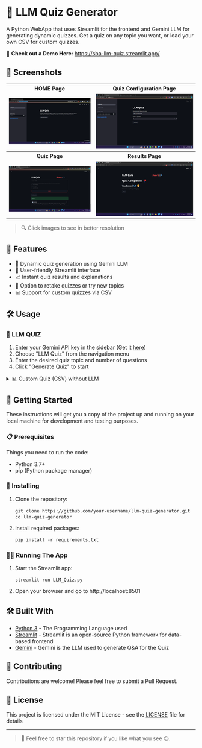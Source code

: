 # 🧠 LLM Quiz Generator

A Python WebApp that uses Streamlit for the frontend and Gemini LLM for generating dynamic quizzes. Get a quiz on any topic you want, or load your own CSV for custom quizzes.

🚀 **Check out a Demo Here:** https://sba-llm-quiz.streamlit.app/

## 📸 Screenshots

<table>
  <tr>
    <th>HOME Page</th>
    <th>Quiz Configuration Page</th>
  </tr>
  <tr>
    <td><img src="screenshots/Home.png" alt="Home Page"/></td> 
    <td><img src="screenshots/Quiz_Config.png" alt="Quiz Configuration Page"/></td>
  </tr>
  <tr>
    <th>Quiz Page</th>
    <th>Results Page</th>
  </tr>
    <tr>
    <td><img src="screenshots/Quiz_page.png" alt="Quiz Page"/></td> 
    <td><img src="screenshots/Results_page.png" alt="Results Page"/></td>
  </tr>
</table>

> 🔍 Click images to see in better resolution

## 🚀 Features

- 🤖 Dynamic quiz generation using Gemini LLM
- 🎨 User-friendly Streamlit interface
- 📈 Instant quiz results and explanations
- 🔄 Option to retake quizzes or try new topics
- 📊 Support for custom quizzes via CSV

## 🛠️ Usage

### 🤖 LLM QUIZ

1. Enter your Gemini API key in the sidebar (Get it [here](https://ai.google.dev/gemini-api/docs/api-key))
2. Choose "LLM Quiz" from the navigation menu
3. Enter the desired quiz topic and number of questions
4. Click "Generate Quiz" to start

<details>
  <summary>📊 Custom Quiz (CSV) without LLM</summary>

### 📊 Custom Quiz (CSV) without LLM

- 3 AWS Quizzes have been preloaded; you can add your own as well
- Place the CSV file in the `output` folder
- The CSV should be in the following format:
  - `"question","option_a","option_b","option_c","option_d","answer","explanation"`
- Comma-separated and enclosed in quotes
- Alternatively, you can use `generate_questions_from_file.py` to generate the CSV based on question and answer dumps placed in the `input_questions` folder (e.g., `Input_Questions/DynamoDB.txt`)
  - This uses LLM to generate fake options for the invalid answers
  </details>

## 🏁 Getting Started

These instructions will get you a copy of the project up and running on your local machine for development and testing purposes.

### 📋 Prerequisites

Things you need to run the code:

- Python 3.7+
- pip (Python package manager)

### 🔧 Installing

1. Clone the repository:

   ```
   git clone https://github.com/your-username/llm-quiz-generator.git
   cd llm-quiz-generator
   ```

2. Install required packages:
   ```
   pip install -r requirements.txt
   ```

### 🏃‍♂️ Running The App

1. Start the Streamlit app:

   ```
   streamlit run LLM_Quiz.py
   ```

2. Open your browser and go to http://localhost:8501

## 🛠️ Built With

- [Python 3](https://www.python.org/) - The Programming Language used
- [Streamlit](https://streamlit.io/) - Streamlit is an open-source Python framework for data-based frontend
- [Gemini](https://ai.google.dev/gemini-api/docs) - Gemini is the LLM used to generate Q&A for the Quiz

## 🤝 Contributing

Contributions are welcome! Please feel free to submit a Pull Request.

## 📃 License

This project is licensed under the MIT License - see the [LICENSE](LICENSE) file for details

---

> 🌟 Feel free to star this repository if you like what you see 😉.
